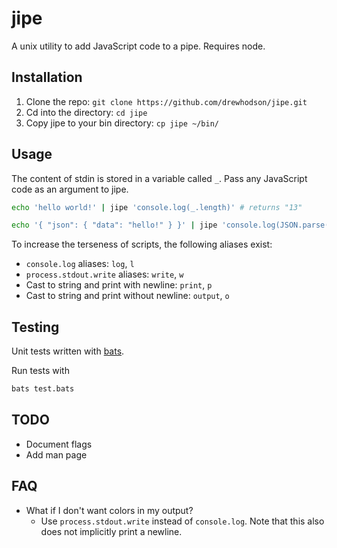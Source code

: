 # jipe
A unix utility to add JavaScript code to a pipe. Requires node.

## Installation
1. Clone the repo: `git clone https://github.com/drewhodson/jipe.git`
2. Cd into the directory: `cd jipe`
3. Copy jipe to your bin directory: `cp jipe ~/bin/`

## Usage
The content of stdin is stored in a variable called `_`. Pass any JavaScript code as an argument to jipe.

```bash
echo 'hello world!' | jipe 'console.log(_.length)' # returns "13"
```

```bash
echo '{ "json": { "data": "hello!" } }' | jipe 'console.log(JSON.parse(_).json.data)' # returns "hello!"
```

To increase the terseness of scripts, the following aliases exist:
 * `console.log` aliases: `log`, `l`
 * `process.stdout.write` aliases: `write`, `w`
 * Cast to string and print with newline: `print`, `p`
 * Cast to string and print without newline: `output`, `o`

## Testing
Unit tests written with [bats](https://github.com/bats-core/bats-core).

Run tests with
```bash
bats test.bats
```

## TODO
 * Document flags
 * Add man page

## FAQ
 * What if I don't want colors in my output?
   * Use `process.stdout.write` instead of `console.log`. Note that this also does not implicitly print a newline.

